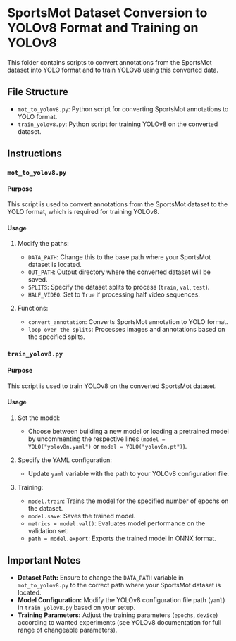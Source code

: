 # SportsMot Dataset Conversion to YOLOv8 Format and Training on YOLOv8

This folder contains scripts to convert annotations from the SportsMot dataset into YOLO format and to train YOLOv8 using this converted data.

## File Structure

- `mot_to_yolov8.py`: Python script for converting SportsMot annotations to YOLO format.
- `train_yolov8.py`: Python script for training YOLOv8 on the converted dataset.

## Instructions

### `mot_to_yolov8.py`

#### Purpose
This script is used to convert annotations from the SportsMot dataset to the YOLO format, which is required for training YOLOv8.

#### Usage
1. Modify the paths:
    - `DATA_PATH`: Change this to the base path where your SportsMot dataset is located.
    - `OUT_PATH`: Output directory where the converted dataset will be saved.
    - `SPLITS`: Specify the dataset splits to process (`train`, `val`, `test`).
    - `HALF_VIDEO`: Set to `True` if processing half video sequences.

2. Functions:
    - `convert_annotation`: Converts SportsMot annotation to YOLO format.
    - `loop over the splits`: Processes images and annotations based on the specified splits.

### `train_yolov8.py`

#### Purpose
This script is used to train YOLOv8 on the converted SportsMot dataset.

#### Usage
1. Set the model:
    - Choose between building a new model or loading a pretrained model by uncommenting the respective lines (`model = YOLO("yolov8n.yaml")` or `model = YOLO("yolov8n.pt")`).

2. Specify the YAML configuration:
    - Update `yaml` variable with the path to your YOLOv8 configuration file.

3. Training:
    - `model.train`: Trains the model for the specified number of epochs on the dataset.
    - `model.save`: Saves the trained model.
    - `metrics = model.val()`: Evaluates model performance on the validation set.
    - `path = model.export`: Exports the trained model in ONNX format.

## Important Notes

- **Dataset Path:** Ensure to change the `DATA_PATH` variable in `mot_to_yolov8.py` to the correct path where your SportsMot dataset is located.
- **Model Configuration:** Modify the YOLOv8 configuration file path (`yaml`) in `train_yolov8.py` based on your setup.
- **Training Parameters:** Adjust the training parameters (`epochs`, `device`) according to wanted experiments (see YOLOv8 documentation for full range of changeable parameters).
